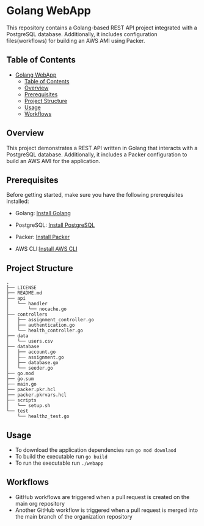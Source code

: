 # Golang WebApp

This repository contains a Golang-based REST API project integrated with a PostgreSQL database. Additionally, it includes configuration files(workflows) for building an AWS AMI using Packer.

## Table of Contents
  

- [Golang WebApp](#golang-webapp)
  - [Table of Contents](#table-of-contents)
  - [Overview](#overview)
  - [Prerequisites](#prerequisites)
  - [Project Structure](#project-structure)
  - [Usage](#usage)
  - [Workflows](#workflows)


  

## Overview

  

This project demonstrates a REST API written in Golang that interacts with a PostgreSQL database. Additionally, it includes a Packer configuration to build an AWS AMI for the application.

  

## Prerequisites

  

Before getting started, make sure you have the following prerequisites installed:

  

- Golang: [Install Golang](https://golang.org/doc/install)

- PostgreSQL: [Install PostgreSQL](https://www.postgresql.org/download/)

- Packer: [Install Packer](https://www.packer.io/docs/install)

- AWS CLI:[Install AWS CLI](https://aws.amazon.com/cli/)

  

## Project Structure
```
.
├── LICENSE
├── README.md
├── api
│   └── handler
│       └── nocache.go
├── controllers
│   ├── assignment_controller.go
│   ├── authentication.go
│   └── health_controller.go
├── data
│   └── users.csv
├── database
│   ├── account.go
│   ├── assignment.go
│   ├── database.go
│   └── seeder.go
├── go.mod
├── go.sum
├── main.go
├── packer.pkr.hcl
├── packer.pkrvars.hcl
├── scripts
│   └── setup.sh
└── test
    └── healthz_test.go
```
## Usage

- To download the application dependencies run `go mod downlaod`
- To build the executable run `go build`
- To run the executable run `./webapp`


## Workflows

- GitHub workflows are triggered when a pull request is created on the main org repository
- Another GitHub workflow is triggered when a pull request is merged into the main branch of the organization repository

